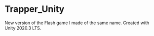 # Trapper_Unity
 New version of the Flash game I made of the same name. Created with Unity 2020.3 LTS. 
